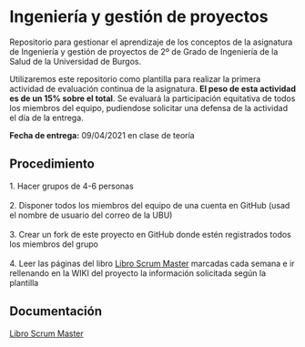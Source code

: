 <h1>Ingeniería y gestión de proyectos</h1>

Repositorio para gestionar el aprendizaje de los conceptos de la asignatura de Ingeniería y gestión de proyectos de 2º de Grado de Ingeniería de la Salud de la Universidad de Burgos.

Utilizaremos este repositorio como plantilla para realizar la primera actividad de evaluación continua de la asignatura. <b>El peso de esta actividad es de un 15% sobre el total</b>. Se evaluará la participación equitativa de todos los miembros del equipo, pudiendose solicitar una defensa de la actividad el día de la entrega. 

<b>Fecha de entrega:</b> 09/04/2021 en clase de teoría

<h2>Procedimiento</h2>
1. Hacer grupos de 4-6 personas<br></br>
2. Disponer todos los miembros del equipo de una cuenta en GitHub (usad el nombre de usuario del correo de la UBU)<br></br>
3. Crear un fork de este proyecto en GitHub donde estén registrados todos los miembros del grupo<br></br>
4. Leer las páginas del libro <a href="https://www.scrummanager.net/bok/index.php?title=Scrum_Manager_BoK">Libro Scrum Master</a> marcadas cada semana e ir rellenando en la WIKI del proyecto la información solicitada según la plantilla

<h2>Documentación</h2>
<a href="https://www.scrummanager.net/bok/index.php?title=Scrum_Manager_BoK">Libro Scrum Master</a>
